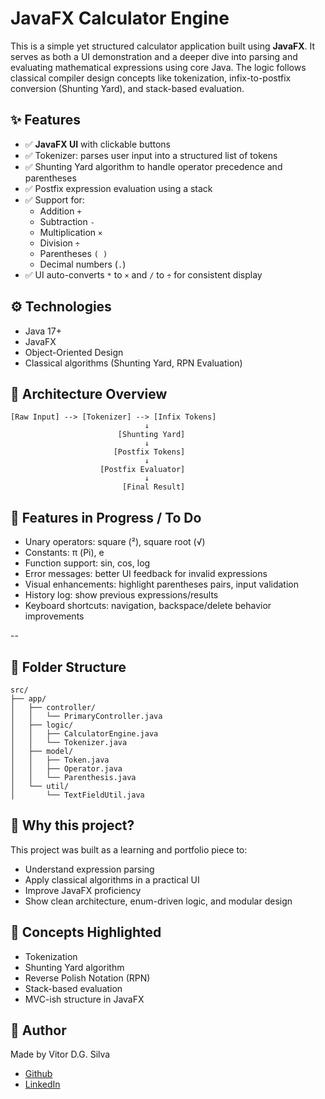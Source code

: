 # JavaFX Calculator Engine

This is a simple yet structured calculator application built using **JavaFX**. It serves as both a UI demonstration and a deeper dive into parsing and evaluating mathematical expressions using core Java. The logic follows classical compiler design concepts like tokenization, infix-to-postfix conversion (Shunting Yard), and stack-based evaluation.

## ✨ Features

- ✅ **JavaFX UI** with clickable buttons
- ✅ Tokenizer: parses user input into a structured list of tokens
- ✅ Shunting Yard algorithm to handle operator precedence and parentheses
- ✅ Postfix expression evaluation using a stack
- ✅ Support for:
  - Addition `+`
  - Subtraction `-`
  - Multiplication `×`
  - Division `÷`
  - Parentheses `( )`
  - Decimal numbers (`.`)
- ✅ UI auto-converts `*` to `×` and `/` to `÷` for consistent display

## ⚙️ Technologies

- Java 17+
- JavaFX
- Object-Oriented Design
- Classical algorithms (Shunting Yard, RPN Evaluation)

## 🧠 Architecture Overview

```plaintext
[Raw Input] --> [Tokenizer] --> [Infix Tokens]
                              ↓
                        [Shunting Yard]
                              ↓
                       [Postfix Tokens]
                              ↓
                    [Postfix Evaluator]
                              ↓
                         [Final Result]

```
                         
## 🚧 Features in Progress / To Do

- Unary operators: square (²), square root (√)
- Constants: π (Pi), e
- Function support: sin, cos, log
- Error messages: better UI feedback for invalid expressions
- Visual enhancements: highlight parentheses pairs, input validation
- History log: show previous expressions/results
- Keyboard shortcuts: navigation, backspace/delete behavior improvements

--

## 📁 Folder Structure

```plaintext
src/
├── app/
│   ├── controller/
│   │   └── PrimaryController.java
│   ├── logic/
│   │   ├── CalculatorEngine.java
│   │   └── Tokenizer.java
│   ├── model/
│   │   ├── Token.java
│   │   ├── Operator.java
│   │   └── Parenthesis.java
│   └── util/
│       └── TextFieldUtil.java

```

## 🎯 Why this project?

This project was built as a learning and portfolio piece to:

- Understand expression parsing
- Apply classical algorithms in a practical UI
- Improve JavaFX proficiency
- Show clean architecture, enum-driven logic, and modular design

## 🧠 Concepts Highlighted

- Tokenization
- Shunting Yard algorithm
- Reverse Polish Notation (RPN)
- Stack-based evaluation
- MVC-ish structure in JavaFX

## 👤 Author

Made by Vitor D.G. Silva

- [Github](https://github.com/vidasilva)
- [LinkedIn](https://www.linkedin.com/in/vidasilva/)
